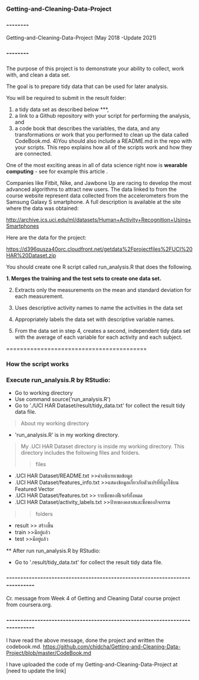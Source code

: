 ### Getting-and-Cleaning-Data-Project
### --------
Getting-and-Cleaning-Data-Project (May 2018 -Update 2021) 
### --------
###
The purpose of this project is to demonstrate your ability to collect, work with, and clean a data set. 

The goal is to prepare tidy data that can be used for later analysis. 

You will be required to submit in the result folder: 
1) a tidy data set as described below ***, 
2) a link to a Github repository with your script for performing the analysis, and 
3) a code book that describes the variables, the data, and any transformations or work that you performed to clean up the data called CodeBook.md. 
4)You should also include a README.md in the repo with your scripts. 
This repo explains how all of the scripts work and how they are connected.

One of the most exciting areas in all of data science right now is **wearable computing** - see for example this article . 

Companies like Fitbit, Nike, and Jawbone Up are racing to develop the most advanced algorithms to attract new users. 
The data linked to from the course website represent data collected from the accelerometers from the Samsung Galaxy S smartphone. 
A full description is available at the site where the data was obtained:

http://archive.ics.uci.edu/ml/datasets/Human+Activity+Recognition+Using+Smartphones

Here are the data for the project:

https://d396qusza40orc.cloudfront.net/getdata%2Fprojectfiles%2FUCI%20HAR%20Dataset.zip

You should create one R script called run_analysis.R that does the following.

**1. Merges the training and the test sets to create one data set.**

2. Extracts only the measurements on the mean and standard deviation for each measurement.

3. Uses descriptive activity names to name the activities in the data set

4. Appropriately labels the data set with descriptive variable names.

5. From the data set in step 4, creates a second, independent tidy data set with the average of each variable for each activity and each subject.



=========================================
### How the script works
### Execute run_analysis.R by RStudio:
- Go to working directory
- Use command source('run_analysis.R')
- Go to './UCI HAR Dataset/result/tidy_data.txt' for collect the result tidy data file.

> About my working directory
- 'run_analysis.R' is in my working directory.

>  My .UCI HAR Dataset directory is inside my working directory. This directory includes the following files and folders.
>>  files
- .UCI HAR Dataset/README.txt >>คำอธิบายเซตข้อมูล
- .UCI HAR Dataset/features_info.txt >>แสดงข้อมูลเกี่ยวกับตัวแปรที่ที่ถูกใช้บน Featured Vector
- .UCI HAR Dataset/features.txt >> รายชื่อของฟีเจอร์์ทั้งหมด
- .UCI HAR Dataset/activity_labels.txt >>ป้ายของคลาสและชื่อของกิจกรรม

>>  folders
- result >> สร้างขึ้น
- train >>มีอยู่แล้ว
- test >>มีอยู่แล้ว

** After run run_analysis.R by RStudio:
- Go to '.result/tidy_data.txt' for collect the result tidy data file.


### ---------------------------------------------------------------------------
Cr. message from Week 4 of Getting and Cleaning Data! course project from coursera.org.
### ---------------------------------------------------------------------------

I have read the above message, done the project and written the codebook.md.
https://github.com/chidcha/Getting-and-Cleaning-Data-Project/blob/master/CodeBook.md

I have uploaded the code of my Getting-and-Cleaning-Data-Project at 
[need to update the link]

